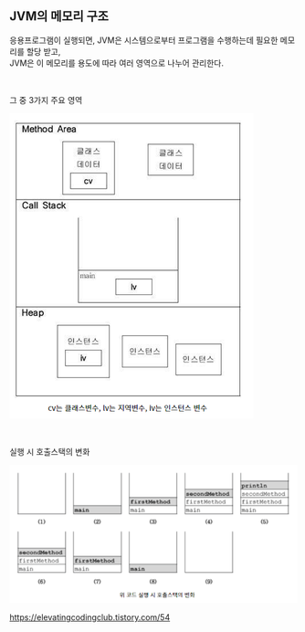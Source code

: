 ## JVM의 메모리 구조

응용프로그램이 실행되면, JVM은 시스템으로부터 프로그램을 수행하는데 필요한 메모리를 할당 받고,<br/> JVM은 이 메모리를 용도에 따라 여러 영역으로 나누어 관리한다.


<br/>

그 중 3가지 주요 영역

![이미지](/programming/img/JVM1.PNG)



<br/>

실행 시 호출스택의 변화

![이미지](/programming/img/JVM.PNG)



https://elevatingcodingclub.tistory.com/54